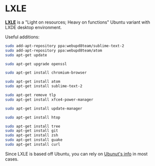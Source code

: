 LXLE
====
[**LXLE**](http://www.lxle.net) is a "Light on resources; Heavy on functions" Ubuntu variant with LXDE desktop environment.

Useful additions:
```sh
sudo add-apt-repository ppa:webupd8team/sublime-text-2
sudo add-apt-repository ppa:webupd8team/atom
sudo apt-get update

sudo apt-get upgrade openssl

sudo apt-get install chromium-browser

sudo apt-get install atom
sudo apt-get install sublime-text-2

sudo apt-get remove tlp
sudo apt-get install xfce4-power-manager

sudo apt-get install update-manager

sudo apt-get install htop

sudo apt-get install tree
sudo apt-get install git
sudo apt-get install zsh
sudo apt-get install guake
sudo apt-get install curl
```

Since LXLE is based off Ubuntu, you can rely on [Ubunut's info](https://github.com/ctrl-alt-del/devenv/tree/master/os/ubuntu) in most cases.